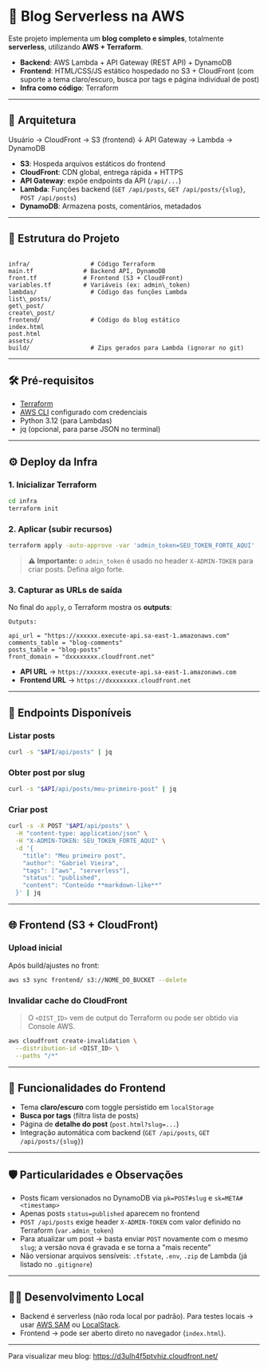 # 📰 Blog Serverless na AWS

Este projeto implementa um **blog completo e simples**, totalmente **serverless**, utilizando **AWS + Terraform**.

- **Backend**: AWS Lambda + API Gateway (REST API) + DynamoDB  
- **Frontend**: HTML/CSS/JS estático hospedado no S3 + CloudFront (com suporte a tema claro/escuro, busca por tags e página individual de post)  
- **Infra como código**: Terraform  

---

## 🚀 Arquitetura
Usuário → CloudFront → S3 (frontend)
↓
API Gateway → Lambda → DynamoDB

- **S3**: Hospeda arquivos estáticos do frontend  
- **CloudFront**: CDN global, entrega rápida + HTTPS  
- **API Gateway**: expõe endpoints da API (`/api/...`)  
- **Lambda**: Funções backend (`GET /api/posts`, `GET /api/posts/{slug}`, `POST /api/posts`)  
- **DynamoDB**: Armazena posts, comentários, metadados  

---

## 📂 Estrutura do Projeto

```

infra/                 # Código Terraform
main.tf              # Backend API, DynamoDB
front.tf             # Frontend (S3 + CloudFront)
variables.tf         # Variáveis (ex: admin\_token)
lambdas/               # Código das funções Lambda
list\_posts/
get\_post/
create\_post/
frontend/              # Código do blog estático
index.html
post.html
assets/
build/                 # Zips gerados para Lambda (ignorar no git)

````

---

## 🛠️ Pré-requisitos

- [Terraform](https://developer.hashicorp.com/terraform/downloads)  
- [AWS CLI](https://aws.amazon.com/cli/) configurado com credenciais  
- Python 3.12 (para Lambdas)  
- jq (opcional, para parse JSON no terminal)  

---

## ⚙️ Deploy da Infra

### 1. Inicializar Terraform

```bash
cd infra
terraform init
````

### 2. Aplicar (subir recursos)

```bash
terraform apply -auto-approve -var 'admin_token=SEU_TOKEN_FORTE_AQUI'
```

> **⚠️ Importante:** o `admin_token` é usado no header `X-ADMIN-TOKEN` para criar posts. Defina algo forte.

### 3. Capturar as URLs de saída

No final do `apply`, o Terraform mostra os **outputs**:

```
Outputs:

api_url = "https://xxxxxx.execute-api.sa-east-1.amazonaws.com"
comments_table = "blog-comments"
posts_table = "blog-posts"
front_domain = "dxxxxxxxx.cloudfront.net"
```

* **API URL** → `https://xxxxxx.execute-api.sa-east-1.amazonaws.com`
* **Frontend URL** → `https://dxxxxxxxx.cloudfront.net`

---

## 📑 Endpoints Disponíveis

### Listar posts

```bash
curl -s "$API/api/posts" | jq
```

### Obter post por slug

```bash
curl -s "$API/api/posts/meu-primeiro-post" | jq
```

### Criar post

```bash
curl -s -X POST "$API/api/posts" \
  -H "content-type: application/json" \
  -H "X-ADMIN-TOKEN: SEU_TOKEN_FORTE_AQUI" \
  -d '{
    "title": "Meu primeiro post",
    "author": "Gabriel Vieira",
    "tags": ["aws", "serverless"],
    "status": "published",
    "content": "Conteúdo **markdown-like**"
  }' | jq
```

---

## 🌐 Frontend (S3 + CloudFront)

### Upload inicial

Após build/ajustes no front:

```bash
aws s3 sync frontend/ s3://NOME_DO_BUCKET --delete
```

### Invalidar cache do CloudFront

> O `<DIST_ID>` vem de output do Terraform ou pode ser obtido via Console AWS.

```bash
aws cloudfront create-invalidation \
  --distribution-id <DIST_ID> \
  --paths "/*"
```

---

## 🎨 Funcionalidades do Frontend

* Tema **claro/escuro** com toggle persistido em `localStorage`
* **Busca por tags** (filtra lista de posts)
* Página de **detalhe do post** (`post.html?slug=...`)
* Integração automática com backend (`GET /api/posts`, `GET /api/posts/{slug}`)

---

## 🛡️ Particularidades e Observações

* Posts ficam versionados no DynamoDB via `pk=POST#slug` e `sk=META#<timestamp>`
* Apenas posts `status=published` aparecem no frontend
* `POST /api/posts` exige header `X-ADMIN-TOKEN` com valor definido no Terraform (`var.admin_token`)
* Para atualizar um post → basta enviar `POST` novamente com o mesmo `slug`; a versão nova é gravada e se torna a "mais recente"
* Não versionar arquivos sensíveis: `.tfstate`, `.env`, `.zip` de Lambda (já listado no `.gitignore`)

---

## 👨‍💻 Desenvolvimento Local

* Backend é serverless (não roda local por padrão). Para testes locais → usar [AWS SAM](https://docs.aws.amazon.com/serverless-application-model/) ou [LocalStack](https://localstack.cloud/).
* Frontend → pode ser aberto direto no navegador (`index.html`).

---

Para visualizar meu blog: https://d3ulh4f5ptvhiz.cloudfront.net/